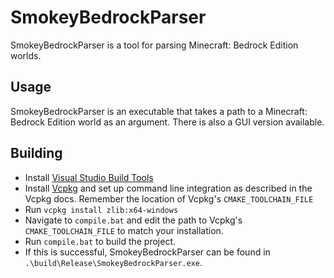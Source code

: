 # SmokeyBedrockParser

SmokeyBedrockParser is a tool for parsing Minecraft: Bedrock Edition worlds.

## Usage

SmokeyBedrockParser is an executable that takes a path to a Minecraft: Bedrock Edition world as an argument. There is also a GUI version available.

## Building

- Install [Visual Studio Build Tools](https://visualstudio.microsoft.com/downloads/#build-tools-for-visual-studio-2022)
- Install [Vcpkg](https://github.com/microsoft/vcpkg) and set up command line integration as described in the Vcpkg docs. Remember the location of Vcpkg's `CMAKE_TOOLCHAIN_FILE`
- Run `vcpkg install zlib:x64-windows`
- Navigate to `compile.bat` and edit the path to Vcpkg's `CMAKE_TOOLCHAIN_FILE` to match your installation.
- Run `compile.bat` to build the project.
- If this is successful, SmokeyBedrockParser can be found in `.\build\Release\SmokeyBedrockParser.exe`.